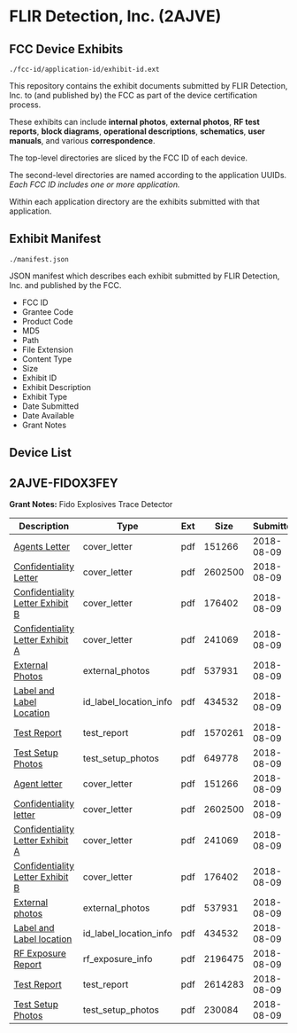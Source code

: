 # FLIR Detection, Inc. (2AJVE)
## FCC Device Exhibits

```
./fcc-id/application-id/exhibit-id.ext
```

This repository contains the exhibit documents submitted by FLIR Detection, Inc. to (and published by) the FCC as part of the device certification process.

These exhibits can include **internal photos**, **external photos**, **RF test reports**, **block diagrams**, **operational descriptions**, **schematics**, **user manuals**, and various **correspondence**.

The top-level directories are sliced by the FCC ID of each device.

The second-level directories are named according to the application UUIDs. *Each FCC ID includes one or more application.*

Within each application directory are the exhibits submitted with that application. 

## Exhibit Manifest

```
./manifest.json
```

JSON manifest which describes each exhibit submitted by FLIR Detection, Inc. and published by the FCC.

- FCC ID
- Grantee Code
- Product Code
- MD5
- Path
- File Extension
- Content Type
- Size
- Exhibit ID
- Exhibit Description
- Exhibit Type
- Date Submitted
- Date Available
- Grant Notes

## Device List
## 2AJVE-FIDOX3FEY
**Grant Notes:** Fido Explosives Trace Detector

| Description | Type | Ext | Size | Submitted | Available |
| ----------- | ---- | --- | ---- | --------- | --------- |
| [Agents Letter](2AJVE-FIDOX3FEY/3e057de946ee18a3538c4da69661249f/3958543.pdf) | cover_letter | pdf | 151266 | 2018-08-09 | 2018-08-10 |
| [Confidentiality Letter](2AJVE-FIDOX3FEY/3e057de946ee18a3538c4da69661249f/3958903.pdf) | cover_letter | pdf | 2602500 | 2018-08-09 | 2018-08-10 |
| [Confidentiality Letter Exhibit B](2AJVE-FIDOX3FEY/3e057de946ee18a3538c4da69661249f/3958905.pdf) | cover_letter | pdf | 176402 | 2018-08-09 | 2018-08-10 |
| [Confidentiality Letter Exhibit A](2AJVE-FIDOX3FEY/3e057de946ee18a3538c4da69661249f/3958904.pdf) | cover_letter | pdf | 241069 | 2018-08-09 | 2018-08-10 |
| [External Photos](2AJVE-FIDOX3FEY/3e057de946ee18a3538c4da69661249f/3958557.pdf) | external_photos | pdf | 537931 | 2018-08-09 | 2018-08-10 |
| [Label and Label Location](2AJVE-FIDOX3FEY/3e057de946ee18a3538c4da69661249f/3958548.pdf) | id_label_location_info | pdf | 434532 | 2018-08-09 | 2018-08-10 |
| [Test Report](2AJVE-FIDOX3FEY/3e057de946ee18a3538c4da69661249f/3958555.pdf) | test_report | pdf | 1570261 | 2018-08-09 | 2018-08-10 |
| [Test Setup Photos](2AJVE-FIDOX3FEY/3e057de946ee18a3538c4da69661249f/3958556.pdf) | test_setup_photos | pdf | 649778 | 2018-08-09 | 2018-08-10 |
| [Agent letter](2AJVE-FIDOX3FEY/69b4790927cea51e34a78e94c4cce9be/3958543.pdf) | cover_letter | pdf | 151266 | 2018-08-09 | 2018-08-10 |
| [Confidentiality letter](2AJVE-FIDOX3FEY/69b4790927cea51e34a78e94c4cce9be/3958903.pdf) | cover_letter | pdf | 2602500 | 2018-08-09 | 2018-08-10 |
| [Confidentiality Letter Exhibit A](2AJVE-FIDOX3FEY/69b4790927cea51e34a78e94c4cce9be/3958904.pdf) | cover_letter | pdf | 241069 | 2018-08-09 | 2018-08-10 |
| [Confidentiality Letter Exhibit B](2AJVE-FIDOX3FEY/69b4790927cea51e34a78e94c4cce9be/3958905.pdf) | cover_letter | pdf | 176402 | 2018-08-09 | 2018-08-10 |
| [External photos](2AJVE-FIDOX3FEY/69b4790927cea51e34a78e94c4cce9be/3958557.pdf) | external_photos | pdf | 537931 | 2018-08-09 | 2018-08-10 |
| [Label and Label location](2AJVE-FIDOX3FEY/69b4790927cea51e34a78e94c4cce9be/3958548.pdf) | id_label_location_info | pdf | 434532 | 2018-08-09 | 2018-08-10 |
| [RF Exposure Report](2AJVE-FIDOX3FEY/69b4790927cea51e34a78e94c4cce9be/3958540.pdf) | rf_exposure_info | pdf | 2196475 | 2018-08-09 | 2018-08-10 |
| [Test Report](2AJVE-FIDOX3FEY/69b4790927cea51e34a78e94c4cce9be/2602991.pdf) | test_report | pdf | 2614283 | 2018-08-09 | 2018-08-10 |
| [Test Setup Photos](2AJVE-FIDOX3FEY/69b4790927cea51e34a78e94c4cce9be/2180855.pdf) | test_setup_photos | pdf | 230084 | 2018-08-09 | 2018-08-10 |
